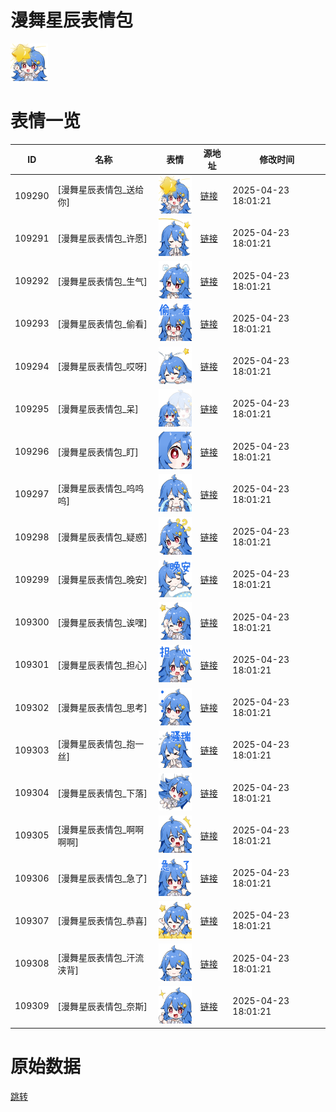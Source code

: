 # 漫舞星辰表情包

<img src="./cover.png" height="60" alt="cover" />

# 表情一览

|ID|名称|表情|源地址|修改时间|
|----|----|----|----|----|
|109290|[漫舞星辰表情包_送给你]|<img src="./pic/109290_%5B漫舞星辰表情包_送给你%5D.png" height="60" alt="送给你"/>|[链接](https://i0.hdslb.com/bfs/emote/4438f71b6461780860368bcddbb71b4a7a3f69ef.png)|2025-04-23 18:01:21|
|109291|[漫舞星辰表情包_许愿]|<img src="./pic/109291_%5B漫舞星辰表情包_许愿%5D.png" height="60" alt="许愿"/>|[链接](https://i0.hdslb.com/bfs/emote/0c6064674f6098c02ad4664d31d2291d55ac8f28.png)|2025-04-23 18:01:21|
|109292|[漫舞星辰表情包_生气]|<img src="./pic/109292_%5B漫舞星辰表情包_生气%5D.png" height="60" alt="生气"/>|[链接](https://i0.hdslb.com/bfs/emote/7d0112cb846ee0169bc31c284f2e76e0cd405d84.png)|2025-04-23 18:01:21|
|109293|[漫舞星辰表情包_偷看]|<img src="./pic/109293_%5B漫舞星辰表情包_偷看%5D.png" height="60" alt="偷看"/>|[链接](https://i0.hdslb.com/bfs/emote/2494845027ec1dad7edb70270affdc584148cdc0.png)|2025-04-23 18:01:21|
|109294|[漫舞星辰表情包_哎呀]|<img src="./pic/109294_%5B漫舞星辰表情包_哎呀%5D.png" height="60" alt="哎呀"/>|[链接](https://i0.hdslb.com/bfs/emote/744b362f9416502c2fed49e36447eca9c28d1850.png)|2025-04-23 18:01:21|
|109295|[漫舞星辰表情包_呆]|<img src="./pic/109295_%5B漫舞星辰表情包_呆%5D.png" height="60" alt="呆"/>|[链接](https://i0.hdslb.com/bfs/emote/63ec2bd4ebf32eeac91264aca15c6d9ebcef1f2a.png)|2025-04-23 18:01:21|
|109296|[漫舞星辰表情包_盯]|<img src="./pic/109296_%5B漫舞星辰表情包_盯%5D.png" height="60" alt="盯"/>|[链接](https://i0.hdslb.com/bfs/emote/45263b01ed80cea5af77178fa60ac63f58dc368c.png)|2025-04-23 18:01:21|
|109297|[漫舞星辰表情包_呜呜呜]|<img src="./pic/109297_%5B漫舞星辰表情包_呜呜呜%5D.png" height="60" alt="呜呜呜"/>|[链接](https://i0.hdslb.com/bfs/emote/45af2d9b9b857977b5162405e20de003e73b16ca.png)|2025-04-23 18:01:21|
|109298|[漫舞星辰表情包_疑惑]|<img src="./pic/109298_%5B漫舞星辰表情包_疑惑%5D.png" height="60" alt="疑惑"/>|[链接](https://i0.hdslb.com/bfs/emote/564a8973b32abfed191d724b863d79dd071a8eac.png)|2025-04-23 18:01:21|
|109299|[漫舞星辰表情包_晚安]|<img src="./pic/109299_%5B漫舞星辰表情包_晚安%5D.png" height="60" alt="晚安"/>|[链接](https://i0.hdslb.com/bfs/emote/628d324da472e212fedb8cfad92e1dec00794c04.png)|2025-04-23 18:01:21|
|109300|[漫舞星辰表情包_诶嘿]|<img src="./pic/109300_%5B漫舞星辰表情包_诶嘿%5D.png" height="60" alt="诶嘿"/>|[链接](https://i0.hdslb.com/bfs/emote/6442e116ce0507918a247f63a32846a45a881679.png)|2025-04-23 18:01:21|
|109301|[漫舞星辰表情包_担心]|<img src="./pic/109301_%5B漫舞星辰表情包_担心%5D.png" height="60" alt="担心"/>|[链接](https://i0.hdslb.com/bfs/emote/2cafccabdced6fd6308e5c96255e1911824f98b9.png)|2025-04-23 18:01:21|
|109302|[漫舞星辰表情包_思考]|<img src="./pic/109302_%5B漫舞星辰表情包_思考%5D.png" height="60" alt="思考"/>|[链接](https://i0.hdslb.com/bfs/emote/c607e000d1b50521a8b4bd4f91d9adec69144837.png)|2025-04-23 18:01:21|
|109303|[漫舞星辰表情包_抱一丝]|<img src="./pic/109303_%5B漫舞星辰表情包_抱一丝%5D.png" height="60" alt="抱一丝"/>|[链接](https://i0.hdslb.com/bfs/emote/7751b2902d1b06bf10e168fcc6a08bb6dc0334c4.png)|2025-04-23 18:01:21|
|109304|[漫舞星辰表情包_下落]|<img src="./pic/109304_%5B漫舞星辰表情包_下落%5D.png" height="60" alt="下落"/>|[链接](https://i0.hdslb.com/bfs/emote/2d672329006255ac15881307cac29d16562e2f17.png)|2025-04-23 18:01:21|
|109305|[漫舞星辰表情包_啊啊啊啊]|<img src="./pic/109305_%5B漫舞星辰表情包_啊啊啊啊%5D.png" height="60" alt="啊啊啊啊"/>|[链接](https://i0.hdslb.com/bfs/emote/7e18adb4288668e169d80d0894775032ede73e82.png)|2025-04-23 18:01:21|
|109306|[漫舞星辰表情包_急了]|<img src="./pic/109306_%5B漫舞星辰表情包_急了%5D.png" height="60" alt="急了"/>|[链接](https://i0.hdslb.com/bfs/emote/f8b98ed4633421350ebe5b1c4eef45807090148c.png)|2025-04-23 18:01:21|
|109307|[漫舞星辰表情包_恭喜]|<img src="./pic/109307_%5B漫舞星辰表情包_恭喜%5D.png" height="60" alt="恭喜"/>|[链接](https://i0.hdslb.com/bfs/emote/50da4bf3421d395a26f036570a2937864c12ed53.png)|2025-04-23 18:01:21|
|109308|[漫舞星辰表情包_汗流浃背]|<img src="./pic/109308_%5B漫舞星辰表情包_汗流浃背%5D.png" height="60" alt="汗流浃背"/>|[链接](https://i0.hdslb.com/bfs/emote/2dfe856dfec20a071129bd6ec26c1efcba127246.png)|2025-04-23 18:01:21|
|109309|[漫舞星辰表情包_奈斯]|<img src="./pic/109309_%5B漫舞星辰表情包_奈斯%5D.png" height="60" alt="奈斯"/>|[链接](https://i0.hdslb.com/bfs/emote/9a6bc2aeff12aa653920a214a18005baf6d31958.png)|2025-04-23 18:01:21|

# 原始数据

[跳转](./raw.json)

